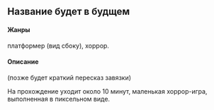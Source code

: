 ## Название будет в будщем

#### **Жанры** 
платформер (вид сбоку), хоррор.
#### **Описание** 
(позже будет краткий пересказ завязки)

На прохождение уходит около 10 минут, маленькая хоррор-игра, выполненная в пиксельном виде. 
